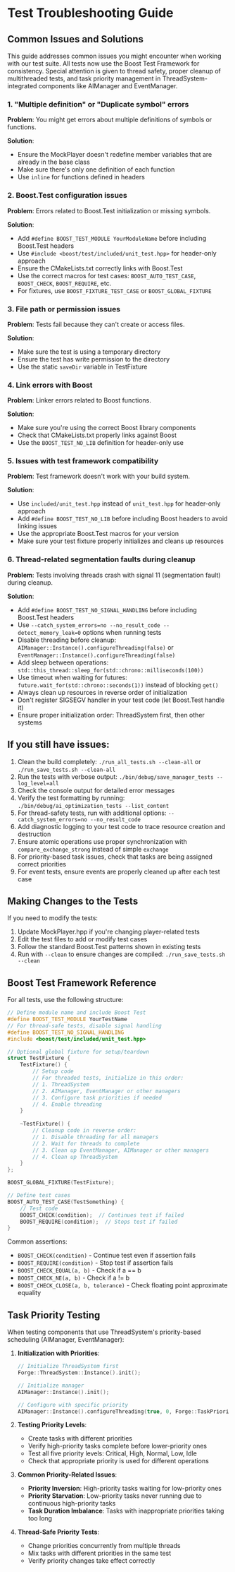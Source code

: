 # Test Troubleshooting Guide

## Common Issues and Solutions

This guide addresses common issues you might encounter when working with our test suite. All tests now use the Boost Test Framework for consistency. Special attention is given to thread safety, proper cleanup of multithreaded tests, and task priority management in ThreadSystem-integrated components like AIManager and EventManager.

### 1. "Multiple definition" or "Duplicate symbol" errors

**Problem**: You might get errors about multiple definitions of symbols or functions.

**Solution**: 
- Ensure the MockPlayer doesn't redefine member variables that are already in the base class
- Make sure there's only one definition of each function
- Use `inline` for functions defined in headers

### 2. Boost.Test configuration issues

**Problem**: Errors related to Boost.Test initialization or missing symbols.

**Solution**:
- Add `#define BOOST_TEST_MODULE YourModuleName` before including Boost.Test headers
- Use `#include <boost/test/included/unit_test.hpp>` for header-only approach
- Ensure the CMakeLists.txt correctly links with Boost.Test
- Use the correct macros for test cases: `BOOST_AUTO_TEST_CASE`, `BOOST_CHECK`, `BOOST_REQUIRE`, etc.
- For fixtures, use `BOOST_FIXTURE_TEST_CASE` or `BOOST_GLOBAL_FIXTURE`

### 3. File path or permission issues

**Problem**: Tests fail because they can't create or access files.

**Solution**:
- Make sure the test is using a temporary directory
- Ensure the test has write permission to the directory
- Use the static `saveDir` variable in TestFixture

### 4. Link errors with Boost

**Problem**: Linker errors related to Boost functions.

**Solution**:
- Make sure you're using the correct Boost library components
- Check that CMakeLists.txt properly links against Boost
- Use the `BOOST_TEST_NO_LIB` definition for header-only use

### 5. Issues with test framework compatibility

**Problem**: Test framework doesn't work with your build system.

**Solution**:
- Use `included/unit_test.hpp` instead of `unit_test.hpp` for header-only approach
- Add `#define BOOST_TEST_NO_LIB` before including Boost headers to avoid linking issues
- Use the appropriate Boost.Test macros for your version
- Make sure your test fixture properly initializes and cleans up resources

### 6. Thread-related segmentation faults during cleanup

**Problem**: Tests involving threads crash with signal 11 (segmentation fault) during cleanup.

**Solution**:
- Add `#define BOOST_TEST_NO_SIGNAL_HANDLING` before including Boost.Test headers
- Use `--catch_system_errors=no --no_result_code --detect_memory_leak=0` options when running tests
- Disable threading before cleanup: `AIManager::Instance().configureThreading(false)` or `EventManager::Instance().configureThreading(false)`
- Add sleep between operations: `std::this_thread::sleep_for(std::chrono::milliseconds(100))`
- Use timeout when waiting for futures: `future.wait_for(std::chrono::seconds(1))` instead of blocking `get()`
- Always clean up resources in reverse order of initialization
- Don't register SIGSEGV handler in your test code (let Boost.Test handle it)
- Ensure proper initialization order: ThreadSystem first, then other systems

## If you still have issues:

1. Clean the build completely: `./run_all_tests.sh --clean-all` or `./run_save_tests.sh --clean-all`
2. Run the tests with verbose output: `./bin/debug/save_manager_tests --log_level=all`
3. Check the console output for detailed error messages
4. Verify the test formatting by running: `./bin/debug/ai_optimization_tests --list_content`
5. For thread-safety tests, run with additional options: `--catch_system_errors=no --no_result_code`
6. Add diagnostic logging to your test code to trace resource creation and destruction
7. Ensure atomic operations use proper synchronization with `compare_exchange_strong` instead of simple `exchange`
8. For priority-based task issues, check that tasks are being assigned correct priorities
9. For event tests, ensure events are properly cleaned up after each test case

## Making Changes to the Tests

If you need to modify the tests:

1. Update MockPlayer.hpp if you're changing player-related tests
2. Edit the test files to add or modify test cases
3. Follow the standard Boost.Test patterns shown in existing tests
4. Run with `--clean` to ensure changes are compiled: `./run_save_tests.sh --clean`

## Boost Test Framework Reference

For all tests, use the following structure:

```cpp
// Define module name and include Boost Test
#define BOOST_TEST_MODULE YourTestName
// For thread-safe tests, disable signal handling
#define BOOST_TEST_NO_SIGNAL_HANDLING
#include <boost/test/included/unit_test.hpp>

// Optional global fixture for setup/teardown
struct TestFixture {
    TestFixture() {
        // Setup code
        // For threaded tests, initialize in this order:
        // 1. ThreadSystem
        // 2. AIManager, EventManager or other managers
        // 3. Configure task priorities if needed
        // 4. Enable threading
    }
    
    ~TestFixture() {
        // Cleanup code in reverse order:
        // 1. Disable threading for all managers
        // 2. Wait for threads to complete
        // 3. Clean up EventManager, AIManager or other managers
        // 4. Clean up ThreadSystem
    }
};

BOOST_GLOBAL_FIXTURE(TestFixture);

// Define test cases
BOOST_AUTO_TEST_CASE(TestSomething) {
    // Test code
    BOOST_CHECK(condition);  // Continues test if failed
    BOOST_REQUIRE(condition);  // Stops test if failed
}
```

Common assertions:
- `BOOST_CHECK(condition)` - Continue test even if assertion fails
- `BOOST_REQUIRE(condition)` - Stop test if assertion fails
- `BOOST_CHECK_EQUAL(a, b)` - Check if a == b
- `BOOST_CHECK_NE(a, b)` - Check if a != b
- `BOOST_CHECK_CLOSE(a, b, tolerance)` - Check floating point approximate equality

## Task Priority Testing

When testing components that use ThreadSystem's priority-based scheduling (AIManager, EventManager):

1. **Initialization with Priorities**:
   ```cpp
   // Initialize ThreadSystem first
   Forge::ThreadSystem::Instance().init();
   
   // Initialize manager
   AIManager::Instance().init();
   
   // Configure with specific priority
   AIManager::Instance().configureThreading(true, 0, Forge::TaskPriority::High);
   ```

2. **Testing Priority Levels**:
   - Create tasks with different priorities
   - Verify high-priority tasks complete before lower-priority ones
   - Test all five priority levels: Critical, High, Normal, Low, Idle
   - Check that appropriate priority is used for different operations

3. **Common Priority-Related Issues**:
   - **Priority Inversion**: High-priority tasks waiting for low-priority ones
   - **Priority Starvation**: Low-priority tasks never running due to continuous high-priority tasks
   - **Task Duration Imbalance**: Tasks with inappropriate priorities taking too long

4. **Thread-Safe Priority Tests**:
   - Change priorities concurrently from multiple threads
   - Mix tasks with different priorities in the same test
   - Verify priority changes take effect correctly